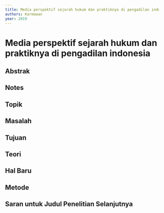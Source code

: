 ```yaml
---
title: Media perspektif sejarah hukum dan praktiknya di pengadilan indonesia
authors: Karmawan
year: 2019
---
```


# Media perspektif sejarah hukum dan praktiknya di pengadilan indonesia

## Abstrak



## Notes



## Topik



## Masalah



## Tujuan



## Teori



## Hal Baru



## Metode



## Saran untuk Judul Penelitian Selanjutnya